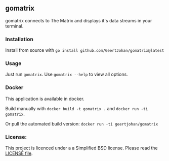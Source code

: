 ## gomatrix
gomatrix connects to The Matrix and displays it's data streams in your terminal.

### Installation
Install from source with `go install github.com/GeertJohan/gomatrix@latest`

### Usage
Just run `gomatrix`. Use `gomatrix --help` to view all options.

### Docker
This application is available in docker.

Build manually with `docker build -t gomatrix .` and `docker run -ti gomatrix`.

Or pull the automated build version: `docker run -ti geertjohan/gomatrix`

### License:
This project is licenced under a a Simplified BSD license. Please read the [LICENSE file](LICENSE).
